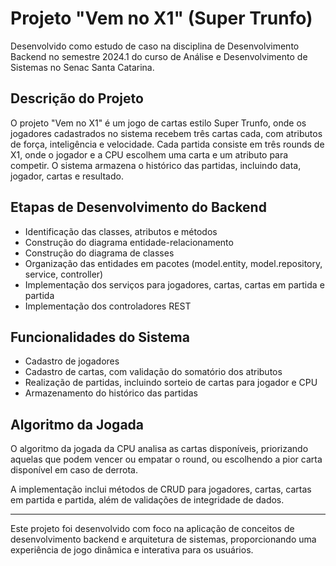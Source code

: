 # Projeto "Vem no X1" (Super Trunfo)

Desenvolvido como estudo de caso na disciplina de Desenvolvimento Backend no semestre 2024.1 do curso de Análise e Desenvolvimento de Sistemas no Senac Santa Catarina.

## Descrição do Projeto

O projeto "Vem no X1" é um jogo de cartas estilo Super Trunfo, onde os jogadores cadastrados no sistema recebem três cartas cada, com atributos de força, inteligência e velocidade. Cada partida consiste em três rounds de X1, onde o jogador e a CPU escolhem uma carta e um atributo para competir. O sistema armazena o histórico das partidas, incluindo data, jogador, cartas e resultado.

## Etapas de Desenvolvimento do Backend

- Identificação das classes, atributos e métodos
- Construção do diagrama entidade-relacionamento
- Construção do diagrama de classes
- Organização das entidades em pacotes (model.entity, model.repository, service, controller)
- Implementação dos serviços para jogadores, cartas, cartas em partida e partida
- Implementação dos controladores REST

## Funcionalidades do Sistema

- Cadastro de jogadores
- Cadastro de cartas, com validação do somatório dos atributos
- Realização de partidas, incluindo sorteio de cartas para jogador e CPU
- Armazenamento do histórico das partidas

## Algoritmo da Jogada

O algoritmo da jogada da CPU analisa as cartas disponíveis, priorizando aquelas que podem vencer ou empatar o round, ou escolhendo a pior carta disponível em caso de derrota.

A implementação inclui métodos de CRUD para jogadores, cartas, cartas em partida e partida, além de validações de integridade de dados.

---

Este projeto foi desenvolvido com foco na aplicação de conceitos de desenvolvimento backend e arquitetura de sistemas, proporcionando uma experiência de jogo dinâmica e interativa para os usuários.
